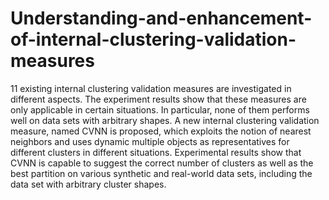 # Understanding-and-enhancement-of-internal-clustering-validation-measures


11 existing internal clustering validation measures are investigated in different aspects. The experiment results show that
these measures are only applicable in certain situations. In particular, none of them performs well on data sets with arbitrary 
shapes. A new internal clustering validation measure, named CVNN is proposed, which exploits the notion of nearest neighbors and 
uses dynamic multiple objects as representatives for different clusters in different situations. Experimental results show that 
CVNN is capable to suggest the correct number of clusters as well as the best partition on various synthetic and real-world data 
sets, including the data set with arbitrary cluster shapes.
